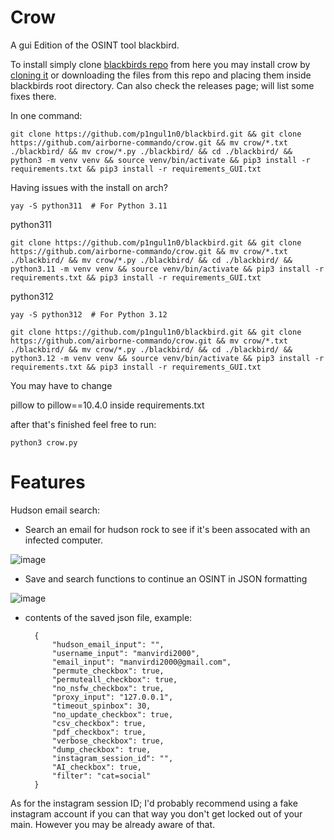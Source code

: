 # Crow
A gui Edition of the OSINT tool blackbird.

To install simply clone [blackbirds repo](https://github.com/p1ngul1n0/blackbird.git) from here you may install crow by [cloning it](https://github.com/airborne-commando/crow.git) or downloading the files from this repo and placing them inside blackbirds root directory. Can also check the releases page; will list some fixes there.

In one command:

    git clone https://github.com/p1ngul1n0/blackbird.git && git clone https://github.com/airborne-commando/crow.git && mv crow/*.txt ./blackbird/ && mv crow/*.py ./blackbird/ && cd ./blackbird/ && python3 -m venv venv && source venv/bin/activate && pip3 install -r requirements.txt && pip3 install -r requirements_GUI.txt

Having issues with the install on arch?
    
    yay -S python311  # For Python 3.11

python311

    git clone https://github.com/p1ngul1n0/blackbird.git && git clone https://github.com/airborne-commando/crow.git && mv crow/*.txt ./blackbird/ && mv crow/*.py ./blackbird/ && cd ./blackbird/ && python3.11 -m venv venv && source venv/bin/activate && pip3 install -r requirements.txt && pip3 install -r requirements_GUI.txt

python312

    yay -S python312  # For Python 3.12

    git clone https://github.com/p1ngul1n0/blackbird.git && git clone https://github.com/airborne-commando/crow.git && mv crow/*.txt ./blackbird/ && mv crow/*.py ./blackbird/ && cd ./blackbird/ && python3.12 -m venv venv && source venv/bin/activate && pip3 install -r requirements.txt && pip3 install -r requirements_GUI.txt

You may have to change

pillow to pillow==10.4.0 inside requirements.txt

after that's finished feel free to run:

    python3 crow.py

# Features

Hudson email search:
* Search an email for hudson rock to see if it's been assocated with an infected computer.

![image](https://github.com/user-attachments/assets/9685a7a4-50b1-4032-8e0c-67cb2ef3631b)

* Save and search functions to continue an OSINT in JSON formatting

![image](https://github.com/user-attachments/assets/25551407-b006-439d-8d7a-c586f1740986)

* contents of the saved json file, example:

        {
            "hudson_email_input": "",
            "username_input": "manvirdi2000",
            "email_input": "manvirdi2000@gmail.com",
            "permute_checkbox": true,
            "permuteall_checkbox": true,
            "no_nsfw_checkbox": true,
            "proxy_input": "127.0.0.1",
            "timeout_spinbox": 30,
            "no_update_checkbox": true,
            "csv_checkbox": true,
            "pdf_checkbox": true,
            "verbose_checkbox": true,
            "dump_checkbox": true,
            "instagram_session_id": "",
            "AI_checkbox": true,
            "filter": "cat=social"
        }

As for the instagram session ID; I'd probably recommend using a fake instagram account if you can that way you don't get locked out of your main. However you may be already aware of that.
